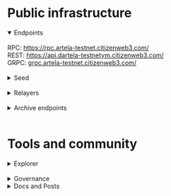 # Public infrastructure 

<details open>
  <summary>Endpoints</summary>
  <br>
  RPC: <a href="https://rpc.artela-testnet.citizenweb3.com/">https://rpc.artela-testnet.citizenweb3.com/</a><br>
  REST: <a href="https://api.artela-testnet.citizenweb3.com/">https://api.dartela-testnetym.citizenweb3.com/</a><br>
  GRPC: <a href="grpc.artela-testnet.citizenweb3.com/">grpc.artela-testnet.citizenweb3.com/</a>
</details>
<br>
<details>
  <summary>Seed</summary>
ba1f2da8696e55c4a647a064447e1866cd81ebba@195.201.197.246:29656
</details>
<br>
<details>
  <summary>Relayers</summary>
</details>
<br>
<details>
  <summary>Archive endpoints</summary>
  RPC: <br>
  API: <br>
  GRPC: <br>
</details>
<br>

# Tools and community

<details>
  <summary>Explorer</summary>
  <a href="https://validatorinfo.com/networks">Validator Info</a><br>
</details>
<br>
<details>
  <summary>Governance</summary>
  <a href="">Voting History</a><br>
</details>
<details>
  <summary>Docs and Posts</summary>
  <a href=""></a><br>
</details>
